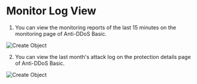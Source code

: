 # Monitor Log View

1. You can view the monitoring reports of the last 15 minutes on the monitoring page of Anti-DDoS Basic.

![Create Object](https://github.com/jdcloudcom/en/blob/translationUse/image/Basic%20Anti-DDos/report01.png)

2. You can view the last month's attack log on the protection details page of Anti-DDoS Basic.

![Create Object](https://github.com/jdcloudcom/en/blob/translationUse/image/Basic%20Anti-DDos/report02.png)
